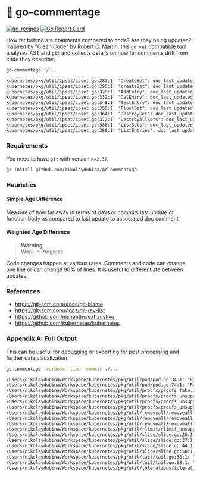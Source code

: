 # 🐢 go-commentage

[![go-recipes](https://raw.githubusercontent.com/nikolaydubina/go-recipes/main/badge.svg?raw=true)](https://github.com/nikolaydubina/go-recipes)
[![Go Report Card](https://goreportcard.com/badge/github.com/nikolaydubina/go-commentage)](https://goreportcard.com/report/github.com/nikolaydubina/go-commentage)

How far behind are comments compared to code? Are they being updated?
Inspired by "Clean Code" by Robert C. Martin, this `go vet` compatible tool analyses AST and `git` and collects details on how far comments drift from code they describe.

```bash
go-commentage ./...
```

```txt
kubernetes/pkg/util/ipset/ipset.go:283:1: "CreateSet": doc_last_updated_behind_days(1336.83)
kubernetes/pkg/util/ipset/ipset.go:296:1: "createSet": doc_last_updated_behind_days(1603.17)
kubernetes/pkg/util/ipset/ipset.go:320:1: "AddEntry": doc_last_updated_behind_days(1578.10)
kubernetes/pkg/util/ipset/ipset.go:332:1: "DelEntry": doc_last_updated_behind_days(1578.10)
kubernetes/pkg/util/ipset/ipset.go:340:1: "TestEntry": doc_last_updated_behind_days(450.07)
kubernetes/pkg/util/ipset/ipset.go:356:1: "FlushSet": doc_last_updated_behind_days(0.00)
kubernetes/pkg/util/ipset/ipset.go:364:1: "DestroySet": doc_last_updated_behind_days(73.85)
kubernetes/pkg/util/ipset/ipset.go:372:1: "DestroyAllSets": doc_last_updated_behind_days(0.00)
kubernetes/pkg/util/ipset/ipset.go:380:1: "ListSets": doc_last_updated_behind_days(0.00)
kubernetes/pkg/util/ipset/ipset.go:389:1: "ListEntries": doc_last_updated_behind_days(0.00)
```

### Requirements

You need to have `git` with version `>=2.37`.

```bash
go install github.com/nikolaydubina/go-commentage
```

### Heuristics

#### Simple Age Difference

Measure of how far away in terms of days or commits last update of function body as compared to last update to associated doc comment.

#### Weighted Age Difference

> **Warning**  
> Work in Progress

Code changes happen at various rates.
Comments and code can change one line or can change 90% of lines.
It is useful to differentiate between updates.

### References

* https://git-scm.com/docs/git-blame
* https://git-scm.com/docs/git-rev-list
* https://github.com/nishanths/exhaustive
* https://github.com/kubernetes/kubernetes

### Appendix A: Full Output

This can be useful for debugging or exporting for post processing and further data visualization.

```bash
go-commentage -verbose -time -commit ./...
```

```txt
/Users/nikolaydubina/Workspace/kubernetes/pkg/util/pod/pod.go:34:1: "PatchPodStatus": last_updated_at(2022-08-02T13:58:08+08:00) doc_last_updated_at(2020-02-27T06:05:33+08:00) doc_last_updated_behind_days(887.33)last_commit(04fcbd721cd3) doc_last_commit(b2528654797e) doc_last_commit_behind(8786)
/Users/nikolaydubina/Workspace/kubernetes/pkg/util/pod/pod.go:74:1: "ReplaceOrAppendPodCondition": last_updated_at(2022-11-07T18:57:56+08:00) doc_last_updated_at(2022-11-07T18:57:56+08:00) doc_last_updated_behind_days(0.00)last_commit(4e732e20d05e) doc_last_commit(4e732e20d05e) doc_last_commit_behind(0)
/Users/nikolaydubina/Workspace/kubernetes/pkg/util/procfs/procfs_fake.go:28:1: "GetFullContainerName": last_updated_at(2015-11-14T07:47:25+08:00) doc_last_updated_at(2017-04-04T14:16:34+08:00) doc_last_updated_behind_days(-507.27)last_commit(fb576f30c838) doc_last_commit(932ece5cfd0f) doc_last_commit_behind(-10936)
/Users/nikolaydubina/Workspace/kubernetes/pkg/util/procfs/procfs_unsupported.go:34:1: "GetFullContainerName": last_updated_at(2016-08-18T23:01:03+08:00) doc_last_updated_at(2016-08-17T07:34:14+08:00) doc_last_updated_behind_days(1.64)last_commit(5eef6b8d91a2) doc_last_commit(a2824bb7a337) doc_last_commit_behind(58)
/Users/nikolaydubina/Workspace/kubernetes/pkg/util/procfs/procfs_unsupported.go:40:1: "PKill": last_updated_at(2016-08-18T23:01:03+08:00) doc_last_updated_at(2016-08-18T23:01:03+08:00) doc_last_updated_behind_days(0.00)last_commit(5eef6b8d91a2) doc_last_commit(5eef6b8d91a2) doc_last_commit_behind(0)
/Users/nikolaydubina/Workspace/kubernetes/pkg/util/procfs/procfs_unsupported.go:46:1: "PidOf": last_updated_at(2016-08-18T23:01:03+08:00) doc_last_updated_at(2016-08-18T23:01:03+08:00) doc_last_updated_behind_days(0.00)last_commit(5eef6b8d91a2) doc_last_commit(5eef6b8d91a2) doc_last_commit_behind(0)
/Users/nikolaydubina/Workspace/kubernetes/pkg/util/removeall/removeall.go:35:1: "RemoveAllOneFilesystemCommon": last_updated_at(2021-06-04T06:38:37+08:00) doc_last_updated_at(2021-06-04T06:38:37+08:00) doc_last_updated_behind_days(0.00)last_commit(484eb0182224) doc_last_commit(484eb0182224) doc_last_commit_behind(0)
/Users/nikolaydubina/Workspace/kubernetes/pkg/util/removeall/removeall.go:115:1: "RemoveAllOneFilesystem": last_updated_at(2021-06-04T06:38:37+08:00) doc_last_updated_at(2021-06-16T00:40:17+08:00) doc_last_updated_behind_days(-11.75)last_commit(484eb0182224) doc_last_commit(01bb0f86b02b) doc_last_commit_behind(-1)
/Users/nikolaydubina/Workspace/kubernetes/pkg/util/removeall/removeall.go:126:1: "RemoveDirsOneFilesystem": last_updated_at(2021-06-04T06:38:37+08:00) doc_last_updated_at(2021-06-16T00:40:17+08:00) doc_last_updated_behind_days(-11.75)last_commit(484eb0182224) doc_last_commit(01bb0f86b02b) doc_last_commit_behind(-1)
/Users/nikolaydubina/Workspace/kubernetes/pkg/util/rlimit/rlimit_unsupported.go:27:1: "SetNumFiles": last_updated_at(2020-02-25T13:58:28+08:00) doc_last_updated_at(2020-02-25T13:58:28+08:00) doc_last_updated_behind_days(0.00)last_commit(4936cd476bf3) doc_last_commit(4936cd476bf3) doc_last_commit_behind(0)
/Users/nikolaydubina/Workspace/kubernetes/pkg/util/slice/slice.go:26:1: "CopyStrings": last_updated_at(2017-06-23T11:41:18+08:00) doc_last_updated_at(2015-01-23T06:12:37+08:00) doc_last_updated_behind_days(882.23)last_commit(f98bc7d45435) doc_last_commit(f7e3cb12a6e7) doc_last_commit_behind(19409)
/Users/nikolaydubina/Workspace/kubernetes/pkg/util/slice/slice.go:37:1: "SortStrings": last_updated_at(2015-01-23T06:12:37+08:00) doc_last_updated_at(2015-01-23T06:12:37+08:00) doc_last_updated_behind_days(0.00)last_commit(f7e3cb12a6e7) doc_last_commit(f7e3cb12a6e7) doc_last_commit_behind(0)
/Users/nikolaydubina/Workspace/kubernetes/pkg/util/slice/slice.go:44:1: "ContainsString": last_updated_at(2017-04-07T08:14:16+08:00) doc_last_updated_at(2017-04-07T08:14:16+08:00) doc_last_updated_behind_days(0.00)last_commit(151770c8fde9) doc_last_commit(151770c8fde9) doc_last_commit_behind(0)
/Users/nikolaydubina/Workspace/kubernetes/pkg/util/slice/slice.go:58:1: "RemoveString": last_updated_at(2017-11-23T23:00:35+08:00) doc_last_updated_at(2017-11-23T23:00:35+08:00) doc_last_updated_behind_days(0.00)last_commit(e1312f2c00ed) doc_last_commit(e1312f2c00ed) doc_last_commit_behind(0)
/Users/nikolaydubina/Workspace/kubernetes/pkg/util/tail/tail.go:38:1: "ReadAtMost": last_updated_at(2022-10-20T15:13:28+08:00) doc_last_updated_at(2016-12-08T04:56:06+08:00) doc_last_updated_behind_days(2142.43)last_commit(cc90e819bce9) doc_last_commit(2bb2604f0b0d) doc_last_commit_behind(29079)
/Users/nikolaydubina/Workspace/kubernetes/pkg/util/tail/tail.go:68:1: "FindTailLineStartIndex": last_updated_at(2018-02-11T11:02:23+08:00) doc_last_updated_at(2016-12-08T04:56:06+08:00) doc_last_updated_behind_days(430.25)last_commit(7cfb94cbc576) doc_last_commit(2bb2604f0b0d) doc_last_commit_behind(8120)
/Users/nikolaydubina/Workspace/kubernetes/pkg/util/tolerations/tolerations.go:27:1: "VerifyAgainstWhitelist": last_updated_at(2019-08-21T09:21:57+08:00) doc_last_updated_at(2017-02-28T02:34:46+08:00) doc_last_updated_behind_days(904.28)last_commit(5a50b3f4a2a2) doc_last_commit(af5379485411) doc_last_commit_behind(15293)
```
